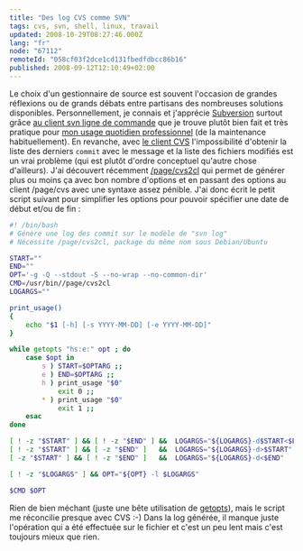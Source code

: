```yaml
---
title: "Des log CVS comme SVN"
tags: cvs, svn, shell, linux, travail
updated: 2008-10-29T08:27:46.000Z
lang: "fr"
node: "67112"
remoteId: "058cf03f2dce1cd131fbedfdbcc86b16"
published: 2008-09-12T12:10:49+02:00
---
```


Le choix d'un gestionnaire de source est souvent l'occasion de grandes réflexions ou de grands débats entre partisans des nombreuses solutions disponibles. Personnellement, je connais et j'apprécie [Subversion](http://subversion.tigris.org/) surtout grâce [au client svn ligne de commande](http://pwet.fr/man/linux/commandes/svn) que je trouve plutôt bien fait et très pratique pour [mon usage quotidien professionnel](/page/cv) (de la maintenance habituellement). En revanche, avec [le client CVS](http://pwet.fr/man/linux/commandes//page/cvs) l'impossibilité d'obtenir la liste des derniers <code>commit</code>
 avec le message et la liste des fichiers modifiés est un vrai problème (qui est plutôt d'ordre conceptuel qu'autre chose d'ailleurs). J'ai découvert récemment [/page/cvs2cl](http://pwet.fr/man/linux/commandes//page/cvs2cl) qui permet de générer plus ou moins ça avec bon nombre d'options et en passant des options au client /page/cvs avec une syntaxe assez pénible. J'ai donc écrit le petit script suivant pour simplifier les options pour pouvoir spécifier une date de début et/ou de fin :

``` bash
#! /bin/bash
# Génère une log des commit sur le modèle de "svn log"
# Nécessite /page/cvs2cl, package du même nom sous Debian/Ubuntu

START=""
END=""
OPT='-g -Q --stdout -S --no-wrap --no-common-dir'
CMD=/usr/bin//page/cvs2cl
LOGARGS=""

print_usage()
{
    echo "$1 [-h] [-s YYYY-MM-DD] [-e YYYY-MM-DD]"
}

while getopts "hs:e:" opt ; do
    case $opt in
        s ) START=$OPTARG ;;
        e ) END=$OPTARG ;;
        h ) print_usage "$0"
            exit 0 ;;
        * ) print_usage "$0"
            exit 1 ;;
    esac
done

[ ! -z "$START" ] && [ ! -z "$END" ] &&  LOGARGS="${LOGARGS}-d$START<$END"
[ ! -z "$START" ] && [ -z "$END" ]   &&  LOGARGS="${LOGARGS}-d>$START"
[ -z "$START" ] && [ ! -z "$END" ]   &&  LOGARGS="${LOGARGS}-d<$END"

[ ! -z "$LOGARGS" ] && OPT="${OPT} -l $LOGARGS"

$CMD $OPT
```


Rien de bien méchant (juste une bête utilisation de [getopts](http://pwet.fr/man/linux/commandes/posix/getopts)), mais le script me réconcilie presque avec CVS :-) Dans la log générée, il manque juste l'opération qui a été effectuée sur le fichier et c'est un peu lent mais c'est toujours mieux que rien.

